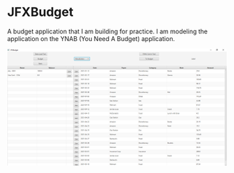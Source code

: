 # JFXBudget
 
A budget application that I am building for practice. I am modeling the application on the YNAB (You Need A Budget) application.

![July 26, 2021 Progress](https://github.com/KrisAirdancer/JFXBudget/blob/main/Screenshots/JFXBudget%20-%20July%2026%2C%202021.png)
